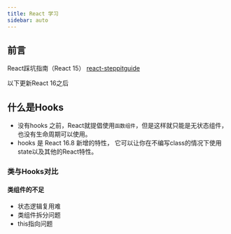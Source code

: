 ```yaml
---
title: React 学习
sidebar: auto
---
```


## 前言

React踩坑指南（React 15） [react-steppitguide](https://jonathan-zhang.gitbook.io/react-steppitguide/)

以下更新React 16之后

## 什么是Hooks

* 没有hooks 之前，React就提倡使用`函数组件`，但是这样就只能是无状态组件，也没有生命周期可以使用。
* hooks 是 React 16.8 新增的特性， 它可以让你在不编写class的情况下使用state以及其他的React特性。

### 类与Hooks对比

#### 类组件的不足

* 状态逻辑复用难
* 类组件拆分问题
* this指向问题
